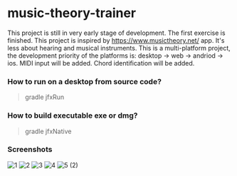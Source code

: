 # music-theory-trainer
This project is still in very early stage of development. The first exercise is finished.
This project is inspired by https://www.musictheory.net/ app.
It's less about hearing and musical instruments.
This is a multi-platform project, the development priority of the platforms is: desktop -> web -> andriod -> ios.
MIDI input will be added. Chord identification will be added.
### How to run on a desktop from source code?
> gradle jfxRun
### How to build executable exe or dmg?
> gradle jfxNative
### Screenshots
![1](https://user-images.githubusercontent.com/20970607/65770578-f254c180-e168-11e9-9859-70b0158e95a6.jpg)
![2](https://user-images.githubusercontent.com/20970607/65770581-f254c180-e168-11e9-8e81-2554d674fa69.jpg)
![3](https://user-images.githubusercontent.com/20970607/65770584-f2ed5800-e168-11e9-940a-9cad1817370a.jpg)
![4](https://user-images.githubusercontent.com/20970607/65770586-f2ed5800-e168-11e9-88c9-804ada3871b1.jpg)
![5 (2)](https://user-images.githubusercontent.com/20970607/65770576-f1bc2b00-e168-11e9-8c20-38724ac53800.jpg)

